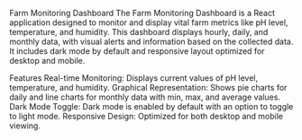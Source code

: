 Farm Monitoring Dashboard
The Farm Monitoring Dashboard is a React application designed to monitor and display vital farm metrics like pH level, temperature, and humidity. This dashboard displays hourly, daily, and monthly data, with visual alerts and information based on the collected data. It includes dark mode by default and responsive layout optimized for desktop and mobile.

Features
Real-time Monitoring: Displays current values of pH level, temperature, and humidity.
Graphical Representation: Shows pie charts for daily and line charts for monthly data with min, max, and average values.
Dark Mode Toggle: Dark mode is enabled by default with an option to toggle to light mode.
Responsive Design: Optimized for both desktop and mobile viewing.

